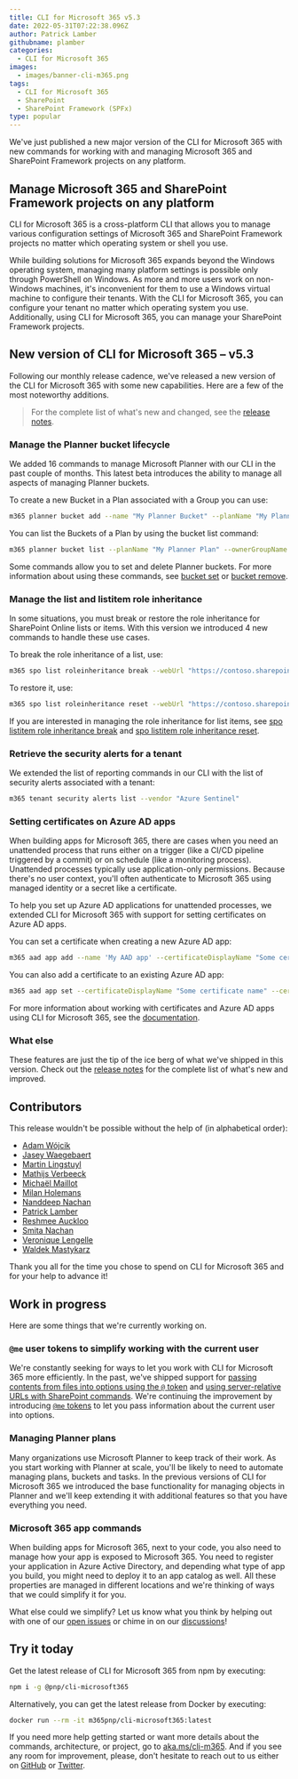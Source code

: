```yaml
---
title: CLI for Microsoft 365 v5.3
date: 2022-05-31T07:22:38.096Z
author: Patrick Lamber
githubname: plamber
categories:
  - CLI for Microsoft 365
images:
  - images/banner-cli-m365.png
tags:
  - CLI for Microsoft 365
  - SharePoint
  - SharePoint Framework (SPFx)
type: popular
---
```


We've just published a new major version of the CLI for Microsoft 365 with new commands for working with and managing Microsoft 365 and SharePoint Framework projects on any platform.

## Manage Microsoft 365 and SharePoint Framework projects on any platform

CLI for Microsoft 365 is a cross-platform CLI that allows you to manage various configuration settings of Microsoft 365 and SharePoint Framework projects no matter which operating system or shell you use.

While building solutions for Microsoft 365 expands beyond the Windows operating system, managing many platform settings is possible only through PowerShell on Windows. As more and more users work on non-Windows machines, it's inconvenient for them to use a Windows virtual machine to configure their tenants. With the CLI for Microsoft 365, you can configure your tenant no matter which operating system you use. Additionally, using CLI for Microsoft 365, you can manage your SharePoint Framework projects.

## New version of CLI for Microsoft 365 – v5.3

Following our monthly release cadence, we've released a new version of the CLI for Microsoft 365 with some new capabilities. Here are a few of the most noteworthy additions.

> For the complete list of what's new and changed, see the [release notes](https://pnp.github.io/cli-microsoft365/about/release-notes/#v530).

### Manage the Planner bucket lifecycle

We added 16 commands to manage Microsoft Planner with our CLI in the past couple of months. This latest beta introduces the ability to manage all aspects of managing Planner buckets.

To create a new Bucket in a Plan associated with a Group you can use:

```sh
m365 planner bucket add --name "My Planner Bucket" --planName "My Planner Plan" --ownerGroupName "My Planner Group"
```

You can list the Buckets of a Plan by using the bucket list command:

```bash
m365 planner bucket list --planName "My Planner Plan" --ownerGroupName "My Planner Group"
```

Some commands allow you to set and delete Planner buckets. For more information about using these commands, see [bucket set](https://pnp.github.io/cli-microsoft365/cmd/planner/bucket/bucket-set/) or [bucket remove](https://pnp.github.io/cli-microsoft365/cmd/planner/bucket/bucket-remove/).

### Manage the list and listitem role inheritance

In some situations, you must break or restore the role inheritance for SharePoint Online lists or items. With this version we introduced 4 new commands to handle these use cases.

To break the role inheritance of a list, use:

```sh
m365 spo list roleinheritance break --webUrl "https://contoso.sharepoint.com/sites/project-x" --listTitle "someList"
```

To restore it, use:

```sh
m365 spo list roleinheritance reset --webUrl "https://contoso.sharepoint.com/sites/project-x" --listTitle "someList"
```

If you are interested in managing the role inheritance for list items, see [spo listitem role inheritance break](https://pnp.github.io/cli-microsoft365/cmd/spo/listitem/listitem-roleinheritance-break/) and [spo listitem role inheritance reset](https://pnp.github.io/cli-microsoft365/cmd/spo/listitem/listitem-roleinheritance-reset/).

### Retrieve the security alerts for a tenant

We extended the list of reporting commands in our CLI with the list of security alerts associated with a tenant:

```sh
m365 tenant security alerts list --vendor "Azure Sentinel"
```

### Setting certificates on Azure AD apps

When building apps for Microsoft 365, there are cases when you need an unattended process that runs either on a trigger (like a CI/CD pipeline triggered by a commit) or on schedule (like a monitoring process). Unattended processes typically use application-only permissions. Because there's no user context, you'll often authenticate to Microsoft 365 using managed identity or a secret like a certificate.

To help you set up Azure AD applications for unattended processes, we extended CLI for Microsoft 365 with support for setting certificates on Azure AD apps.

You can set a certificate when creating a new Azure AD app:

```sh
m365 aad app add --name 'My AAD app' --certificateDisplayName "Some certificate name" --certificateFile c:\temp\some-certificate.cer
```

You can also add a certificate to an existing Azure AD app:

```sh
m365 aad app set --certificateDisplayName "Some certificate name" --certificateFile c:\temp\some-certificate.cer
```

For more information about working with certificates and Azure AD apps using CLI for Microsoft 365, see the [documentation](https://pnp.github.io/cli-microsoft365/cmd/aad/app/app-add/).

### What else

These features are just the tip of the ice berg of what we've shipped in this version. Check out the [release notes](https://pnp.github.io/cli-microsoft365/about/release-notes/#v530) for the complete list of what's new and improved.

## Contributors

This release wouldn't be possible without the help of (in alphabetical order):

- [Adam Wójcik](https://github.com/Adam-it)
- [Jasey Waegebaert](https://github.com/Jwaegebaert)
- [Martin Lingstuyl](https://github.com/martinlingstuyl)
- [Mathijs Verbeeck](https://github.com/MathijsVerbeeck)
- [Michaël Maillot](https://github.com/michaelmaillot)
- [Milan Holemans](https://github.com/milanholemans)
- [Nanddeep Nachan](https://github.com/nanddeepn)
- [Patrick Lamber](https://github.com/plamber)
- [Reshmee Auckloo](https://github.com/reshmee011)
- [Smita Nachan](https://github.com/SmitaNachan)
- [Veronique Lengelle](https://github.com/veronicageek)
- [Waldek Mastykarz](https://github.com/waldekmastykarz)

Thank you all for the time you chose to spend on CLI for Microsoft 365 and for your help to advance it!

## Work in progress

Here are some things that we're currently working on.

### `@me` user tokens to simplify working with the current user

We're constantly seeking for ways to let you work with CLI for Microsoft 365 more efficiently. In the past, we've shipped support for [passing contents from files into options using the `@` token](https://pnp.github.io/cli-microsoft365/user-guide/using-cli/#passing-complex-content-into-cli-options) and [using server-relative URLs with SharePoint commands](https://pnp.github.io/cli-microsoft365/user-guide/using-cli/#working-with-sharepoint-urls-in-spo-commands). We're continuing the improvement by introducing [`@me` tokens](https://github.com/pnp/cli-microsoft365/issues/3056) to let you pass information about the current user into options.

### Managing Planner plans

Many organizations use Microsoft Planner to keep track of their work. As you start working with Planner at scale, you'll be likely to need to automate managing plans, buckets and tasks. In the previous versions of CLI for Microsoft 365 we introduced the base functionality for managing objects in Planner and we'll keep extending it with additional features so that you have everything you need.

### Microsoft 365 app commands

When building apps for Microsoft 365, next to your code, you also need to manage how your app is exposed to Microsoft 365. You need to register your application in Azure Active Directory, and depending what type of app you build, you might need to deploy it to an app catalog as well. All these properties are managed in different locations and we're thinking of ways that we could simplify it for you.

What else could we simplify? Let us know what you think by helping out with one of our [open issues](https://github.com/pnp/cli-microsoft365/issues) or chime in on our [discussions](https://github.com/pnp/cli-microsoft365/discussions)!

## Try it today

Get the latest release of CLI for Microsoft 365 from npm by executing:

```bash
npm i -g @pnp/cli-microsoft365
```

Alternatively, you can get the latest release from Docker by executing:

```bash
docker run --rm -it m365pnp/cli-microsoft365:latest
```

If you need more help getting started or want more details about the commands, architecture, or project, go to [aka.ms/cli-m365](https://aka.ms/cli-m365). And if you see any room for improvement, please, don't hesitate to reach out to us either on [GitHub](https://github.com/pnp/cli-microsoft365/discussions) or [Twitter](https://twitter.com/climicrosoft365).
